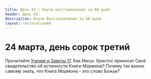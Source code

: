 ```yaml
---
title: Дeнь 43 | Изучи восстановление за 60 дней
header: День 43
description: Изучи Восстановление за 60 дней
layout: restoration60
---
```


# 24 марта, день сорок третий

Прочитайте [Учение и Заветы 17](https://www.churchofjesuschrist.org/study/scriptures/dc-testament/dc/17?lang=rus). Как Иисус Христос приносит Своё свидетельство об истинности Книги Мормона? Почему так важно самому знать, что Книга Мормона – это слово Божье?